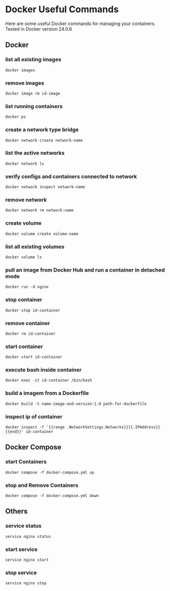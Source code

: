 # Docker Useful Commands

Here are some useful Docker commands for managing your containers. Tested in Docker version 24.0.6

## Docker

### list all existing images
```shell
docker images
```
### remove images
```shell
docker image rm id-image
```
### list running containers
```shell
docker ps
```
### create a network type bridge
```shell
docker network create network-name
```
### list the active networks
```shell
docker network ls
```
### verify configs and containers connected to network
```shell
docker network inspect network-name
```
### remove network
```shell
docker network rm network-name
```
### create volume
```shell
docker volume create volume-name
```
### list all existing volumes
```shell
docker volume ls
```
### pull an image from Docker Hub and run a container in detached mode
```shell
docker run -d nginx
```
### stop container
```shell
docker stop id-container
```
### remove container
```shell
docker rm id-container
```
### start container
```shell
docker start id-container
```
### execute bash inside container
```shell
docker exec -it id-container /bin/bash
```

### build a imagem from a Dockerfile
```shell
docker build -t name-image-and-version:1.0 path-for-dockerfile
```
### inspect ip of container 
```shell
docker inspect -f '{{range .NetworkSettings.Networks}}{{.IPAddress}}{{end}}' id-container
```

## Docker Compose

### start Containers
```shell
docker compose -f docker-compose.yml up
```

### stop and Remove Containers
```shell
docker compose -f docker-compose.yml down
```

## Others

### service status
```shell
service nginx status
```
### start service
```shell
service nginx start
```
### stop service
```shell
service nginx stop
```